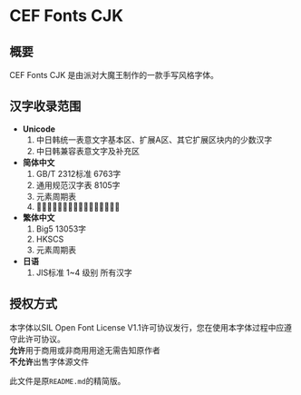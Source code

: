 # CEF Fonts CJK  
## 概要  
CEF Fonts CJK 是由派对大魔王制作的一款手写风格字体。  
  
## 汉字收录范围  
- **Unicode**
  1. 中日韩统一表意文字基本区、扩展A区、其它扩展区块内的少数汉字  
  2. 中日韩兼容表意文字及补充区  
- **简体中文**  
  1. GB/T 2312标准 6763字  
  2. 通用规范汉字表 8105字  
  3. 元素周期表  
  4. 𪠽、𬌗等其它针对特殊领域的少数字  
- **繁体中文**  
  1. Big5 13053字  
  2. HKSCS  
  3. 元素周期表  
- **日语**  
  1. JIS标准 1~4 级别 所有汉字
  
## 授权方式  
本字体以SIL Open Font License V1.1许可协议发行，您在使用本字体过程中应遵守此许可协议。  
**允许**用于商用或非商用用途无需告知原作者  
**不允许**出售字体源文件  

此文件是原`README.md`的精简版。
